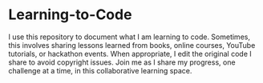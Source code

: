 # Learning-to-Code

I use this repository to document what I am learning to code. Sometimes, this involves sharing lessons learned from books, online courses, YouTube tutorials, or hackathon events. When appropriate, I edit the original code I share to avoid copyright issues. Join me as I share my progress, one challenge at a time, in this collaborative learning space.
